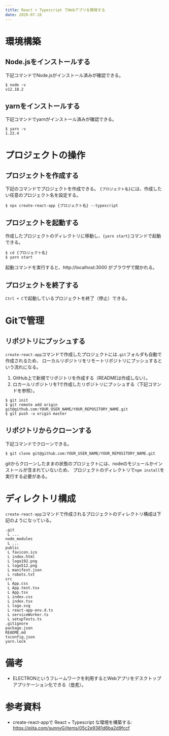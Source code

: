 ```yaml
---
title: React + Typescript でWebアプリを開発する
date: 2020-07-16
---
```


# 環境構築

## Node.jsをインストールする

下記コマンドでNode.jsがインストール済みが確認できる。

```
$ node -v
v12.18.2
```

## yarnをインストールする

下記コマンドでyarnがインストール済みが確認できる。

```
$ yarn -v
1.22.4
```


# プロジェクトの操作

## プロジェクトを作成する

下記のコマンドでプロジェクトを作成できる。
`{プロジェクト名}`には、作成したい任意のプロジェクト名を設定する。

```
$ npx create-react-app {プロジェクト名} --typescript
```

## プロジェクトを起動する

作成したプロジェクトのディレクトリに移動し、`{yarn start}`コマンドで起動できる。

```
$ cd {プロジェクト名}
$ yarn start
```

起動コマンドを実行すると、http://localhost:3000 がブラウザで開かれる。

## プロジェクトを終了する

`Ctrl + C`で起動しているプロジェクトを終了（停止）できる。


# Gitで管理

## リポジトリにプッシュする

`create-react-app`コマンドで作成したプロジェクトには`.git`フォルダも自動で作成されるため、
ローカルリポジトリをリモートリポジトリにプッシュするという流れになる。

1. GitHub上で新規でリポジトリを作成する（READMEは作成しない）。
2. ロカールリポジトリを1で作成したリポジトリにプッシュする（下記コマンドを参照）。

```
$ git init
$ git remote add origin git@github.com:YOUR_USER_NAME/YOUR_REPOSITORY_NAME.git
$ git push -u origin master
```

## リポジトリからクローンする

下記コマンドでクローンできる。

```
$ git clone git@github.com:YOUR_USER_NAME/YOUR_REPOSITORY_NAME.git
```

gitからクローンしたままの状態のプロジェクトには、nodeのモジュールかインストールが含まれていないため、
プロジェクトのディレクトリで`npm install`を実行する必要がある。


# ディレクトリ構成

`create-react-app`コマンドで作成されるプロジェクトのディレクトリ構成は下記のようになっている。

```
.git
 L ...
node_modules
 L ...
public
 L favicon.ico
 L index.html
 L logo192.png
 L logo512.png
 L manifest.json
 L robots.txt
src
 L App.css
 L App.test.tsx
 L App.tsx
 L index.css
 L index.tsx
 L logo.svg
 L react-app-env.d.ts
 L serviceWorker.ts
 L setupTests.ts
.gitignore
package.json
README.md
tsconfig.json
yarn.lock
```


# 備考

- ELECTRONというフレームワークを利用するとWebアプリをデスクトップアプリケーション化できる（[参考](https://qiita.com/umamichi/items/6ce4f46c1458e89c4cfc)）。


# 参考資料

- create-react-appで React + Typescript な環境を構築する: https://qiita.com/sunnyG/items/05c2e9381d6ba2d9fccf

